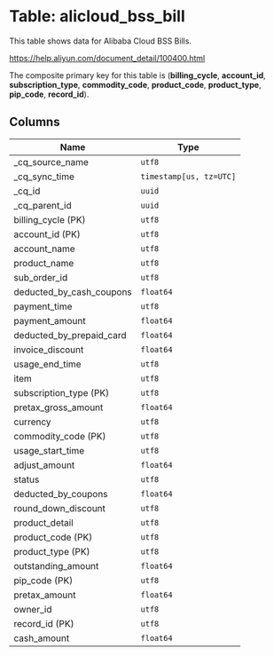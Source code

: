 # Table: alicloud_bss_bill

This table shows data for Alibaba Cloud BSS Bills.

https://help.aliyun.com/document_detail/100400.html

The composite primary key for this table is (**billing_cycle**, **account_id**, **subscription_type**, **commodity_code**, **product_code**, **product_type**, **pip_code**, **record_id**).

## Columns

| Name          | Type          |
| ------------- | ------------- |
|_cq_source_name|`utf8`|
|_cq_sync_time|`timestamp[us, tz=UTC]`|
|_cq_id|`uuid`|
|_cq_parent_id|`uuid`|
|billing_cycle (PK)|`utf8`|
|account_id (PK)|`utf8`|
|account_name|`utf8`|
|product_name|`utf8`|
|sub_order_id|`utf8`|
|deducted_by_cash_coupons|`float64`|
|payment_time|`utf8`|
|payment_amount|`float64`|
|deducted_by_prepaid_card|`float64`|
|invoice_discount|`float64`|
|usage_end_time|`utf8`|
|item|`utf8`|
|subscription_type (PK)|`utf8`|
|pretax_gross_amount|`float64`|
|currency|`utf8`|
|commodity_code (PK)|`utf8`|
|usage_start_time|`utf8`|
|adjust_amount|`float64`|
|status|`utf8`|
|deducted_by_coupons|`float64`|
|round_down_discount|`utf8`|
|product_detail|`utf8`|
|product_code (PK)|`utf8`|
|product_type (PK)|`utf8`|
|outstanding_amount|`float64`|
|pip_code (PK)|`utf8`|
|pretax_amount|`float64`|
|owner_id|`utf8`|
|record_id (PK)|`utf8`|
|cash_amount|`float64`|